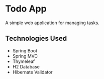 # Todo App

A simple web application for managing tasks.

## Technologies Used
- Spring Boot
- Spring MVC
- Thymeleaf
- H2 Database
- Hibernate Validator
